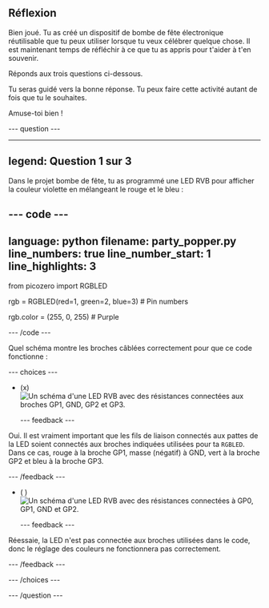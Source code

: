 ## Réflexion

Bien joué. Tu as créé un dispositif de bombe de fête électronique réutilisable que tu peux utiliser lorsque tu veux célébrer quelque chose. Il est maintenant temps de réfléchir à ce que tu as appris pour t'aider à t'en souvenir.

Réponds aux trois questions ci-dessous.

Tu seras guidé vers la bonne réponse. Tu peux faire cette activité autant de fois que tu le souhaites.

Amuse-toi bien !

--- question ---

---
legend: Question 1 sur 3
---

Dans le projet bombe de fête, tu as programmé une LED RVB pour afficher la couleur violette en mélangeant le rouge et le bleu :

--- code ---
---
language: python filename: party_popper.py line_numbers: true line_number_start: 1
line_highlights: 3
---
from picozero import RGBLED

rgb = RGBLED(red=1, green=2, blue=3) # Pin numbers

rgb.color = (255, 0, 255) # Purple

--- /code ---

Quel schéma montre les broches câblées correctement pour que ce code fonctionne :

--- choices ---

- (x) ![Un schéma d'une LED RVB avec des résistances connectées aux broches GP1, GND, GP2 et GP3.](images/rgb-led-quiz.png)

  --- feedback ---

Oui. Il est vraiment important que les fils de liaison connectés aux pattes de la LED soient connectés aux broches indiquées utilisées pour ta `RGBLED`. Dans ce cas, rouge à la broche GP1, masse (négatif) à GND, vert à la broche GP2 et bleu à la broche GP3.

  --- /feedback ---

- ( ) ![Un schéma d'une LED RVB avec des résistances connectées à GP0, GP1, GND et GP2.](images/rgb-reverse.png)

  --- feedback ---

Réessaie, la LED n'est pas connectée aux broches utilisées dans le code, donc le réglage des couleurs ne fonctionnera pas correctement.

  --- /feedback ---

--- /choices ---

--- /question ---
